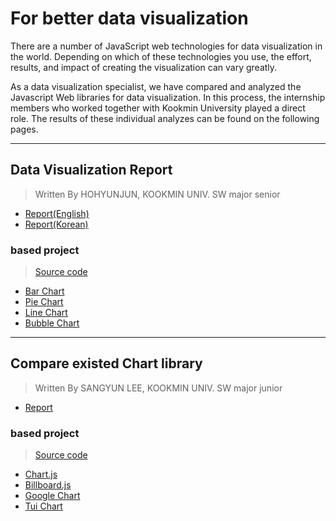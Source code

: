 # For better data visualization

There are a number of JavaScript web technologies for data visualization in the world. Depending on which of these technologies you use, the effort, results, and impact of creating the visualization can vary greatly.

As a data visualization specialist, we have compared and analyzed the Javascript Web libraries for data visualization. In this process, the internship members who worked together with Kookmin University played a direct role. The results of these individual analyzes can be found on the following pages.

***

## Data Visualization Report
> Written By HOHYUNJUN, KOOKMIN UNIV. SW major senior
* [Report(English)](./HohyunJun/DataVisualizationReport(Eng).md)
* [Report(Korean)](./HohyunJun/DataVisualizationReport(Kor).md)
### based project
> [Source code](./HohyunJun/Data_Visualization)
* [Bar Chart](https://neuroassociates.github.io/DataVisualizationReport/HohyunJun/Data_Visualization/BarChart.html)
* [Pie Chart](https://neuroassociates.github.io/DataVisualizationReport/HohyunJun/Data_Visualization/PieChart.html)
* [Line Chart](https://neuroassociates.github.io/DataVisualizationReport/HohyunJun/Data_Visualization/LineChart.html)
* [Bubble Chart](https://neuroassociates.github.io/DataVisualizationReport/HohyunJun/Data_Visualization/BubbleChart.html)

***

## Compare existed Chart library
> Written By SANGYUN LEE, KOOKMIN UNIV. SW major junior
* [Report](./SANGYUNLEE/README.md)
### based project
> [Source code](./SANGYUNLEE)
* [Chart.js](https://neuroassociates.github.io/DataVisualizationReport/SANGYUNLEE/groupChartjs.html)
* [Billboard.js](https://neuroassociates.github.io/DataVisualizationReport/SANGYUNLEE/groupBillboard.html)
* [Google Chart](https://neuroassociates.github.io/DataVisualizationReport/SANGYUNLEE/groupGchart.html)
* [Tui Chart](https://neuroassociates.github.io/DataVisualizationReport/SANGYUNLEE/groupTui.html)
